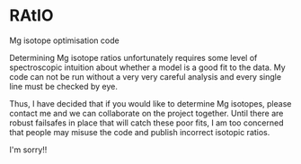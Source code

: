 # RAtIO
Mg isotope optimisation code

Determining Mg isotope ratios unfortunately requires some level of spectroscopic intuition about whether a model is a good fit to the data. My code can not be run without a very very careful analysis and every single line must be checked by eye.

Thus, I have decided that if you would like to determine Mg isotopes, please contact me and we can collaborate on the project together. Until there are robust failsafes in place that will catch these poor fits, I am too concerned that people may misuse the code and publish incorrect isotopic ratios. 

I'm sorry!!
